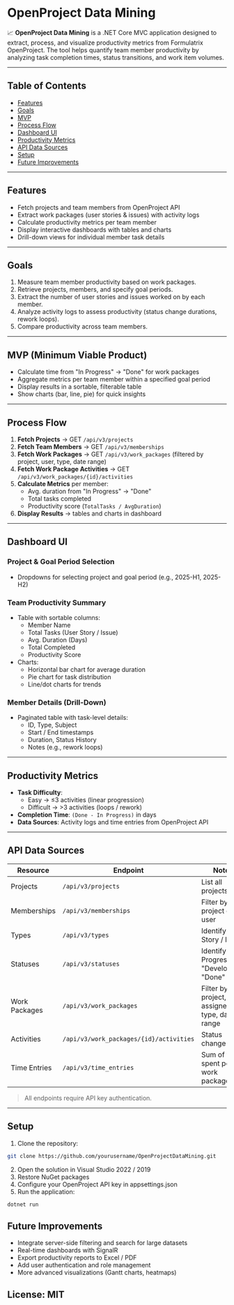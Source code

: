 # OpenProject Data Mining

📈 **OpenProject Data Mining** is a .NET Core MVC application designed to extract, process, and visualize productivity metrics from Formulatrix OpenProject. The tool helps quantify team member productivity by analyzing task completion times, status transitions, and work item volumes.

---

## Table of Contents

- [Features](#features)  
- [Goals](#goals)  
- [MVP](#mvp)  
- [Process Flow](#process-flow)  
- [Dashboard UI](#dashboard-ui)  
- [Productivity Metrics](#productivity-metrics)  
- [API Data Sources](#api-data-sources)  
- [Setup](#setup)  
- [Future Improvements](#future-improvements)

---

## Features

- Fetch projects and team members from OpenProject API  
- Extract work packages (user stories & issues) with activity logs  
- Calculate productivity metrics per team member  
- Display interactive dashboards with tables and charts  
- Drill-down views for individual member task details  

---

## Goals

1. Measure team member productivity based on work packages.  
2. Retrieve projects, members, and specify goal periods.  
3. Extract the number of user stories and issues worked on by each member.  
4. Analyze activity logs to assess productivity (status change durations, rework loops).  
5. Compare productivity across team members.  

---

## MVP (Minimum Viable Product)

- Calculate time from "In Progress" → "Done" for work packages  
- Aggregate metrics per team member within a specified goal period  
- Display results in a sortable, filterable table  
- Show charts (bar, line, pie) for quick insights  

---

## Process Flow

1. **Fetch Projects** → GET `/api/v3/projects`  
2. **Fetch Team Members** → GET `/api/v3/memberships`  
3. **Fetch Work Packages** → GET `/api/v3/work_packages` (filtered by project, user, type, date range)  
4. **Fetch Work Package Activities** → GET `/api/v3/work_packages/{id}/activities`  
5. **Calculate Metrics** per member:  
   - Avg. duration from "In Progress" → "Done"  
   - Total tasks completed  
   - Productivity score (`TotalTasks / AvgDuration`)  
6. **Display Results** → tables and charts in dashboard  

---

## Dashboard UI

### Project & Goal Period Selection
- Dropdowns for selecting project and goal period (e.g., 2025-H1, 2025-H2)  

### Team Productivity Summary
- Table with sortable columns:  
  - Member Name  
  - Total Tasks (User Story / Issue)  
  - Avg. Duration (Days)  
  - Total Completed  
  - Productivity Score  
- Charts:  
  - Horizontal bar chart for average duration  
  - Pie chart for task distribution  
  - Line/dot charts for trends  

### Member Details (Drill-Down)
- Paginated table with task-level details:  
  - ID, Type, Subject  
  - Start / End timestamps  
  - Duration, Status History  
  - Notes (e.g., rework loops)  

---

## Productivity Metrics

- **Task Difficulty**:  
  - Easy → ≤3 activities (linear progression)  
  - Difficult → >3 activities (loops / rework)  
- **Completion Time**: `(Done - In Progress)` in days  
- **Data Sources**: Activity logs and time entries from OpenProject API  

---

## API Data Sources

| Resource | Endpoint | Notes |
|----------|----------|------|
| Projects | `/api/v3/projects` | List all projects |
| Memberships | `/api/v3/memberships` | Filter by project or user |
| Types | `/api/v3/types` | Identify User Story / Issue |
| Statuses | `/api/v3/statuses` | Identify "In Progress", "Developed", "Done" |
| Work Packages | `/api/v3/work_packages` | Filter by project, assignee, type, date range |
| Activities | `/api/v3/work_packages/{id}/activities` | Status change logs |
| Time Entries | `/api/v3/time_entries` | Sum of time spent per work package |

> All endpoints require API key authentication.

---

## Setup

1. Clone the repository:
```bash
git clone https://github.com/yourusername/OpenProjectDataMining.git
```
2. Open the solution in Visual Studio 2022 / 2019
3. Restore NuGet packages
4. Configure your OpenProject API key in appsettings.json
5. Run the application:
```bash
dotnet run
```

## Future Improvements

- Integrate server-side filtering and search for large datasets
- Real-time dashboards with SignalR
- Export productivity reports to Excel / PDF
- Add user authentication and role management
- More advanced visualizations (Gantt charts, heatmaps)

## License: MIT


